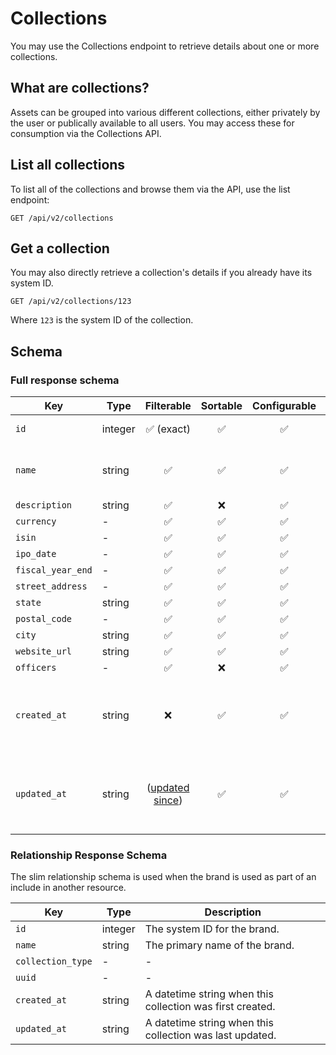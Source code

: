 # Collections

You may use the Collections endpoint to retrieve details about one or more collections.

## What are collections?

Assets can be grouped into various different collections, either privately by the user or publically available to all
users. You may access these for consumption via the Collections API.

## List all collections

To list all of the collections and browse them via the API, use the list endpoint:

```http request
GET /api/v2/collections
```

## Get a collection

You may also directly retrieve a collection's details if you already have its system ID.

```http request
GET /api/v2/collections/123
```

Where `123` is the system ID of the collection.

## Schema

### Full response schema

| Key               | Type    |                Filterable                 |      Sortable      |    Configurable    | Description                                               |
|-------------------|---------|:-----------------------------------------:|:------------------:|:------------------:|-----------------------------------------------------------|
| `id`              | integer |        :white_check_mark: (exact)         | :white_check_mark: | :white_check_mark: | The system ID.                                            |
| `name`            | string  |            :white_check_mark:             | :white_check_mark: | :white_check_mark: | The primary name of the collection.                       |
| `description`     | string  |            :white_check_mark:             |        :x:         | :white_check_mark: | -                                                         |
| `currency`        | -       |            :white_check_mark:             | :white_check_mark: | :white_check_mark: | -                                                         |
| `isin`            | -       |            :white_check_mark:             | :white_check_mark: | :white_check_mark: | -                                                         |
| `ipo_date`        | -       |            :white_check_mark:             | :white_check_mark: | :white_check_mark: | -                                                         |
| `fiscal_year_end` | -       |            :white_check_mark:             | :white_check_mark: | :white_check_mark: | -                                                         |
| `street_address`  | -       |            :white_check_mark:             | :white_check_mark: | :white_check_mark: | -                                                         |
| `state`           | string  |            :white_check_mark:             | :white_check_mark: | :white_check_mark: | -                                                         |
| `postal_code`     | -       |            :white_check_mark:             | :white_check_mark: | :white_check_mark: | -                                                         |
| `city`            | string  |            :white_check_mark:             | :white_check_mark: | :white_check_mark: | -                                                         |
| `website_url`     | string  |            :white_check_mark:             | :white_check_mark: | :white_check_mark: | -                                                         |
| `officers`        | -       |            :white_check_mark:             |        :x:         | :white_check_mark: | -                                                         |
| `created_at`      | string  |                    :x:                    | :white_check_mark: | :white_check_mark: | A datetime string when this collection was first created. |
| `updated_at`      | string  | ([updated since](../customizing/filters)) | :white_check_mark: | :white_check_mark: | A datetime string when this collection was last updated.  |

### Relationship Response Schema

The slim relationship schema is used when the brand is used as part of an include in another resource.

| Key               | Type    | Description                                               |
|-------------------|---------|-----------------------------------------------------------|
| `id`              | integer | The system ID for the brand.                              |
| `name`            | string  | The primary name of the brand.                            |
| `collection_type` | -       | -                                                         |
| `uuid`            | -       | -                                                         |
| `created_at`      | string  | A datetime string when this collection was first created. |
| `updated_at`      | string  | A datetime string when this collection was last updated.  |

